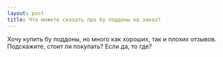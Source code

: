 ```yaml
---
layout: post 
title: Что можете сказать про бу поддоны на заказ? 
--- 
```

Хочу купить бу поддоны, но много как хороших, так и плохих отзывов. Подскажите, стоит ли покупать? Если да, то где?